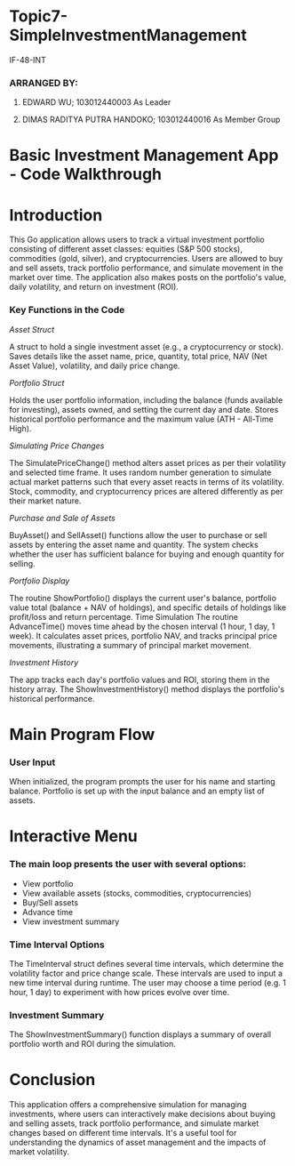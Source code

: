 # Topic7-SimpleInvestmentManagement

IF-48-INT

### ARRANGED BY:

1. EDWARD WU; 103012440003 As Leader 

2. DIMAS RADITYA PUTRA HANDOKO; 103012440016 As Member Group


# Basic Investment Management App - Code Walkthrough

# Introduction

This Go application allows users to track a virtual investment portfolio consisting of different asset classes: equities (S&P 500 stocks), commodities (gold, silver), and cryptocurrencies. Users are allowed to buy and sell assets, track portfolio performance, and simulate movement in the market over time. The application also makes posts on the portfolio's value, daily volatility, and return on investment (ROI).

### Key Functions in the Code

*Asset Struct*

A struct to hold a single investment asset (e.g., a cryptocurrency or stock).
Saves details like the asset name, price, quantity, total price, NAV (Net Asset Value), volatility, and daily price change.

*Portfolio Struct*

Holds the user portfolio information, including the balance (funds available for investing), assets owned, and setting the current day and date.
Stores historical portfolio performance and the maximum value (ATH - All-Time High).

*Simulating Price Changes*

The SimulatePriceChange() method alters asset prices as per their volatility and selected time frame.
It uses random number generation to simulate actual market patterns such that every asset reacts in terms of its volatility.
Stock, commodity, and cryptocurrency prices are altered differently as per their market nature.

*Purchase and Sale of Assets*

BuyAsset() and SellAsset() functions allow the user to purchase or sell assets by entering the asset name and quantity.
The system checks whether the user has sufficient balance for buying and enough quantity for selling.

*Portfolio Display*

The routine ShowPortfolio() displays the current user's balance, portfolio value total (balance + NAV of holdings), and specific details of holdings like profit/loss and return percentage.
Time Simulation
The routine AdvanceTime() moves time ahead by the chosen interval (1 hour, 1 day, 1 week).
It calculates asset prices, portfolio NAV, and tracks principal price movements, illustrating a summary of principal market movement.

*Investment History*

The app tracks each day's portfolio values and ROI, storing them in the history array.
The ShowInvestmentHistory() method displays the portfolio's historical performance.

# Main Program Flow

### User Input

When initialized, the program prompts the user for his name and starting balance.
Portfolio is set up with the input balance and an empty list of assets.

# Interactive Menu

### The main loop presents the user with several options:

- View portfolio
- View available assets (stocks, commodities, cryptocurrencies)
- Buy/Sell assets
- Advance time
- View investment summary

### Time Interval Options

The TimeInterval struct defines several time intervals, which determine the volatility factor and price change scale. These intervals are used to input a new time interval during runtime.
The user may choose a time period (e.g. 1 hour, 1 day) to experiment with how prices evolve over time.

### Investment Summary

The ShowInvestmentSummary() function displays a summary of overall portfolio worth and ROI during the simulation.

# Conclusion

This application offers a comprehensive simulation for managing investments, where users can interactively make decisions about buying and selling assets, track portfolio performance, and simulate market changes based on different time intervals. It's a useful tool for understanding the dynamics of asset management and the impacts of market volatility.
